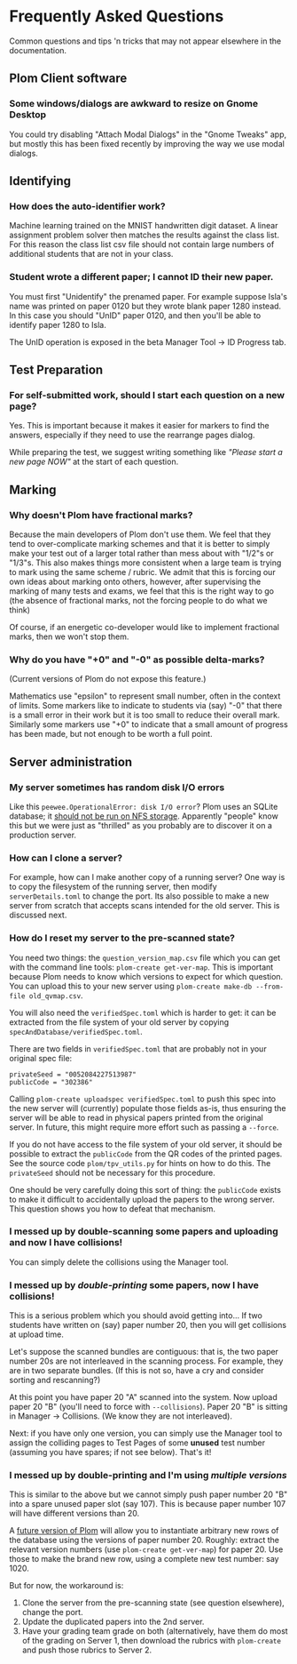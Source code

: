 <!--
__copyright__ = "Copyright (C) 2019-2022 Colin B. Macdonald"
__license__ = "AGPL-3.0-or-later"
 -->

Frequently Asked Questions
==========================

Common questions and tips 'n tricks that may not appear elsewhere in the
documentation.


Plom Client software
--------------------

### Some windows/dialogs are awkward to resize on Gnome Desktop

You could try disabling "Attach Modal Dialogs" in the "Gnome Tweaks" app,
but mostly this has been fixed recently by improving the way we use modal dialogs.



Identifying
-----------

### How does the auto-identifier work?

Machine learning trained on the MNIST handwritten digit dataset.  A linear
assignment problem solver then matches the results against the class list.
For this reason the class list csv file should not contain large numbers
of additional students that are not in your class.


### Student wrote a different paper; I cannot ID their new paper.

You must first "Unidentify" the prenamed paper.  For example suppose
Isla's name was printed on paper 0120 but they wrote blank paper 1280
instead.  In this case you should "UnID" paper 0120, and then you'll
be able to identify paper 1280 to Isla.

The UnID operation is exposed in the beta Manager Tool -> ID Progress
tab.



Test Preparation
----------------

### For self-submitted work, should I start each question on a new page?

Yes.  This is important because it makes it easier for markers to find the
answers, especially if they need to use the rearrange pages dialog.

While preparing the test, we suggest writing something like *"Please start
a new page NOW"* at the start of each question.



Marking
-------

### Why doesn't Plom have fractional marks?

Because the main developers of Plom don't use them. We feel that they
tend to over-complicate marking schemes and that it is better to simply
make your test out of a larger total rather than mess about with "1/2"s
or "1/3"s. This also makes things more consistent when a large team is
trying to mark using the same scheme / rubric. We admit that this is
forcing our own ideas about marking onto others, however, after
supervising the marking of many tests and exams, we feel that this is
the right way to go (the absence of fractional marks, not the forcing
people to do what we think)

Of course, if an energetic co-developer would like to implement fractional marks, then we won't stop them.


### Why do you have "+0" and "-0" as possible delta-marks?

(Current versions of Plom do not expose this feature.)

Mathematics use "epsilon" to represent small number, often in the
context of limits. Some markers like to indicate to students via (say)
"-0" that there is a small error in their work but it is too small to
reduce their overall mark. Similarly some markers use "+0" to indicate
that a small amount of progress has been made, but not enough to be
worth a full point.



Server administration
---------------------

### My server sometimes has random disk I/O errors

Like this `peewee.OperationalError: disk I/O error`?
Plom uses an SQLite database; it
[should not be run on NFS storage](https://gitlab.com/plom/plom/issues/811).
Apparently "people" know this but we were just as "thrilled" as you probably
are to discover it on a production server.


### How can I clone a server?

For example, how can I make another copy of a running server?  One way
is to copy the filesystem of the running server, then modify
``serverDetails.toml`` to change the port.
Its also possible to make a new server from scratch that accepts scans
intended for the old server.  This is discussed next.


### How do I reset my server to the pre-scanned state?

You need two things: the ``question_version_map.csv`` file which you
can get with the command line tools: ``plom-create get-ver-map``.
This is important because Plom needs to know which versions to expect
for which question.  You can upload this to your new server using
``plom-create make-db --from-file old_qvmap.csv``.

You will also need the ``verifiedSpec.toml`` which is harder to get:
it can be extracted from the file system of your old server by copying
``specAndDatabase/verifiedSpec.toml``.

There are two fields in ``verifiedSpec.toml`` that are probably not
in your original spec file:
```
privateSeed = "0052084227513987"
publicCode = "302386"
```
Calling ``plom-create uploadspec verifiedSpec.toml`` to push this spec
into the new server will (currently) populate those fields as-is,
thus ensuring the server will be able to read in physical papers
printed from the original server.  In future, this might require
more effort such as passing a ``--force``.

If you do not have access to the file system of your old server, it
should be possible to extract the `publicCode` from the QR codes of
the printed pages.  See the source code ``plom/tpv_utils.py`` for
hints on how to do this.  The `privateSeed` should not be necessary
for this procedure.

<!-- todo: switch to ReST and use alert box here, and fix links -->

One should be very carefully doing this sort of thing: the
`publicCode` exists to make it difficult to accidentally upload the
papers to the wrong server.  This question shows you how to defeat
that mechanism.


### I messed up by double-scanning some papers and uploading and now I have collisions!

You can simply delete the collisions using the Manager tool.


### I messed up by *double-printing* some papers, now I have collisions!

This is a serious problem which you should avoid getting into...
If two students have written on (say) paper number 20, then you will
get collisions at upload time.

Let's suppose the scanned bundles are contiguous: that is, the two
paper number 20s are not interleaved in the scanning process.  For
example, they are in two separate bundles.  (If this is not so, have
a cry and consider sorting and rescanning?)

At this point you have paper 20 "A" scanned into the system.  Now
upload paper 20 "B" (you'll need to force with ``--collisions``).
Paper 20 "B" is sitting in Manager -> Collisions.  (We know they
are not interleaved).

Next: if you have only one version, you can simply use the Manager
tool to assign the colliding pages to Test Pages of some **unused**
test number (assuming you have spares; if not see below).  That's it!


### I messed up by double-printing and I'm using *multiple versions*

This is similar to the above but we cannot simply push paper number
20 "B" into a spare unused paper slot (say 107).  This is because
paper number 107 will have different versions than 20.

A [future version of Plom](https://gitlab.com/plom/plom/-/issues/1745)
will allow you to instantiate arbitrary new rows of the database using
the versions of paper number 20.  Roughly: extract the relevant
version numbers (use `plom-create get-ver-map`) for paper 20.  Use those
to make the brand new row, using a complete new test number: say 1020.

But for now, the workaround is:
  1. Clone the server from the pre-scanning state (see question
     elsewhere), change the port.
  2. Update the duplicated papers into the 2nd server.
  3. Have your grading team grade on both (alternatively, have them
     do most of the grading on Server 1, then download the rubrics
	 with `plom-create` and push those rubrics to Server 2.
